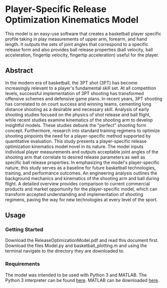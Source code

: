 # Player-Specific Release Optimization Kinematics Model 
This model is an easy-use software that creates a basketball player specific profile taking in play measurements of upper arm, forearm, and hand length. It outputs the sets of joint angles that correspond to a specific release form and also provides ball release properties (ball velocity, ball acceleration, fingertip velocity, fingertip acceleration) useful for the player. 

## Abstract
In the modern era of basketball, the 3PT shot (3PT) has become increasingly relevant to a player's fundamental skill set. At all competition levels, successful implementation of 3PT shooting has transformed offensive schemes and defensive game plans. In recent years, 3PT shooting has correlated to on court success and winning teams, cementing long distance shooting as a desirable and necessary skill. Analysis of early shooting studies focused on the physics of shot release and ball flight, while recent studies examine kinematics of the shooting arm to develop insightful models. These studies debunk the "perfect" shooting form concept. Furthermore, research into standard training regimens to optimize shooting pinpoints the need for a player-specific method supported by quantitative evaluation. This study presents a player-specific release optimization kinematics model novel in its nature. The model inputs individual player measurements and outputs acceptable joint angles of the shooting arm that correlate to desired release parameters as well as specific ball release properties. In emphasizing the model's player-specific nature, this study serves as a baseline for future basketball technologies, training, and performance outcomes. An engineering analysis outlines the background mechanics and kinematics of the shooting arm and ball during flight. A detailed overview provides comparison to current commercial products and market opportunity for the player-specific model, which can transform accepted understanding and implementation of shooting regimens, paving the way for new technologies at every level of the sport. 

## Usage
### Getting Started
Download the ReleaseOptimizationModel.pdf and read this document first. Download the files Model.py and basketball_plotting.m and using the terminal navigate to the directory they are downloaded to.

### Requirements
The model was intended to be used with Python 3 and MATLAB. The Python 3 interpreter can be found [here](https://www.python.org/downloads//). MATLAB can be downloaded [here](https://www.mathworks.com/downloads/). 

